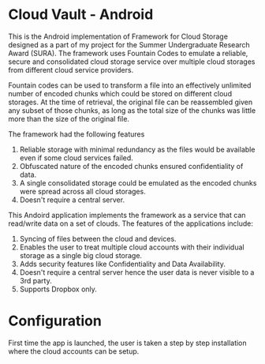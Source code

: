 # Cloud Vault - Android
This is the Android implementation of Framework for Cloud Storage designed as a part of my project for the Summer Undergraduate Research Award (SURA). The framework uses Fountain Codes to emulate a reliable, secure and consolidated cloud storage service over multiple cloud storages from different cloud service providers. 

Fountain codes can be used to transform a file into an effectively unlimited number of encoded chunks which could be stored on different cloud storages. At the time of retrieval, the original file can be reassembled given any subset of those chunks, as long as the total size of the chunks was little more than the size of the original file.

The framework had the following features
1. Reliable storage with minimal redundancy as the files would be available even if some cloud services failed.
2. Obfuscated nature of the encoded chunks ensured confidentiality of data.
3. A single consolidated storage could be emulated as the encoded chunks were spread across all cloud storages. 
4. Doesn't require a central server.

This Andoird application implements the framework as a service that can read/write data on a set of clouds. The features of the applications include:
1. Syncing of files between the cloud and devices.
2. Enables the user to treat multiple cloud accounts with their individual storage as a single big cloud storage.
3. Adds security features like Confidentiality and Data Availability.
4. Doesn't require a central server hence the user data is never visible to a 3rd party.
5. Supports Dropbox only.


# Configuration
First time the app is launched, the user is taken a step by step installation where the cloud accounts can be setup.
